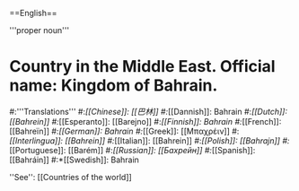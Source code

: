 ==English==

'''proper noun'''

# Country in the Middle East. Official name: Kingdom of Bahrain.
#:'''Translations'''
#:*[[Chinese]]: [[巴林]]
#:*[[Dannish]]: Bahrain
#:*[[Dutch]]: [[Bahrein]]
#:*[[Esperanto]]: [[Barejno]]
#:*[[Finnish]]: Bahrain
#:*[[French]]: [[Bahreïn]]
#:*[[German]]: Bahrain
#:*[[Greek]]: [[Μπαχρέιν]]
#:*[[Interlingua]]: [[Bahrein]]
#:*[[Italian]]: [[Bahrein]]
#:*[[Polish]]: [[Bahrajn]]
#:*[[Portuguese]]: [[Barém]]
#:*[[Russian]]: [[Бахрейн]]
#:*[[Spanish]]: [[Bahráin]]
#:*[[Swedish]]: Bahrain

''See'': [[Countries of the world]]
